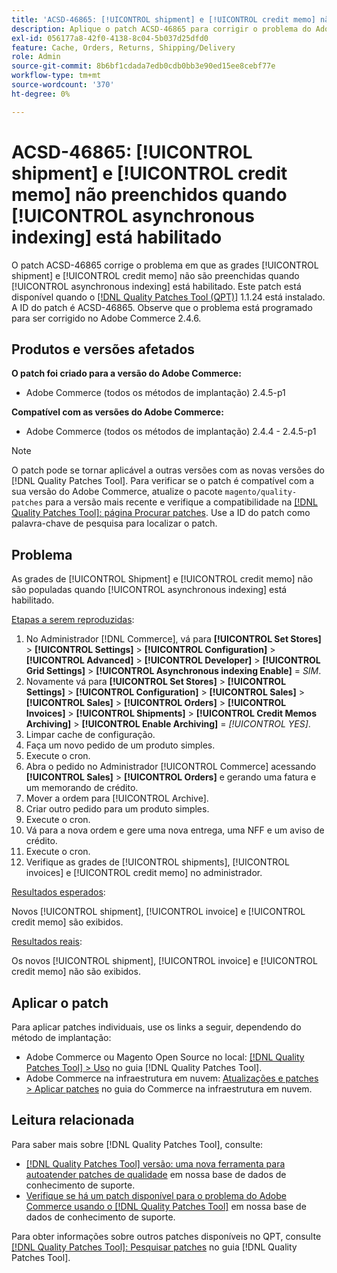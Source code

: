 ```yaml
---
title: 'ACSD-46865: [!UICONTROL shipment] e [!UICONTROL credit memo] não preenchidos quando [!UICONTROL asynchronous indexing] está habilitado'
description: Aplique o patch ACSD-46865 para corrigir o problema do Adobe Commerce em que as grades [!UICONTROL shipment] e [!UICONTROL credit memo] não são populadas quando [!UICONTROL asynchronous indexing] está habilitado.
exl-id: 056177a8-42f0-4138-8c04-5b037d25dfd0
feature: Cache, Orders, Returns, Shipping/Delivery
role: Admin
source-git-commit: 8b6bf1cdada7edb0cdb0bb3e90ed15ee8cebf77e
workflow-type: tm+mt
source-wordcount: '370'
ht-degree: 0%

---
```


# ACSD-46865: [!UICONTROL shipment] e [!UICONTROL credit memo] não preenchidos quando [!UICONTROL asynchronous indexing] está habilitado

O patch ACSD-46865 corrige o problema em que as grades [!UICONTROL shipment] e [!UICONTROL credit memo] não são preenchidas quando [!UICONTROL asynchronous indexing] está habilitado. Este patch está disponível quando o [[!DNL Quality Patches Tool (QPT)]](/help/announcements/adobe-commerce-announcements/magento-quality-patches-released-new-tool-to-self-serve-quality-patches.md) 1.1.24 está instalado. A ID do patch é ACSD-46865. Observe que o problema está programado para ser corrigido no Adobe Commerce 2.4.6.

## Produtos e versões afetados

**O patch foi criado para a versão do Adobe Commerce:**

* Adobe Commerce (todos os métodos de implantação) 2.4.5-p1

**Compatível com as versões do Adobe Commerce:**

* Adobe Commerce (todos os métodos de implantação) 2.4.4 - 2.4.5-p1

>[!NOTE]
>
>O patch pode se tornar aplicável a outras versões com as novas versões do [!DNL Quality Patches Tool]. Para verificar se o patch é compatível com a sua versão do Adobe Commerce, atualize o pacote `magento/quality-patches` para a versão mais recente e verifique a compatibilidade na [[!DNL Quality Patches Tool]: página Procurar patches](https://experienceleague.adobe.com/tools/commerce-quality-patches/index.html). Use a ID do patch como palavra-chave de pesquisa para localizar o patch.

## Problema

As grades de [!UICONTROL Shipment] e [!UICONTROL credit memo] não são populadas quando [!UICONTROL asynchronous indexing] está habilitado.

<u>Etapas a serem reproduzidas</u>:

1. No Administrador [!DNL Commerce], vá para **[!UICONTROL Set Stores]** > **[!UICONTROL Settings]** > **[!UICONTROL Configuration]** > **[!UICONTROL Advanced]** > **[!UICONTROL Developer]** > **[!UICONTROL Grid Settings]** > **[!UICONTROL Asynchronous indexing Enable]** = *SIM*.
2. Novamente vá para **[!UICONTROL Set Stores]** > **[!UICONTROL Settings]** > **[!UICONTROL Configuration]** > **[!UICONTROL Sales]** > **[!UICONTROL Sales]** > **[!UICONTROL Orders]** > **[!UICONTROL Invoices]** > **[!UICONTROL Shipments]** > **[!UICONTROL Credit Memos Archiving]** > **[!UICONTROL Enable Archiving]** = *[!UICONTROL YES]*.
3. Limpar cache de configuração.
4. Faça um novo pedido de um produto simples.
5. Execute o cron.
6. Abra o pedido no Administrador [!UICONTROL Commerce] acessando **[!UICONTROL Sales]** > **[!UICONTROL Orders]** e gerando uma fatura e um memorando de crédito.
7. Mover a ordem para [!UICONTROL Archive].
8. Criar outro pedido para um produto simples.
9. Execute o cron.
10. Vá para a nova ordem e gere uma nova entrega, uma NFF e um aviso de crédito.
11. Execute o cron.
12. Verifique as grades de [!UICONTROL shipments], [!UICONTROL invoices] e [!UICONTROL credit memo] no administrador.

<u>Resultados esperados</u>:

Novos [!UICONTROL shipment], [!UICONTROL invoice] e [!UICONTROL credit memo] são exibidos.

<u>Resultados reais</u>:

Os novos [!UICONTROL shipment], [!UICONTROL invoice] e [!UICONTROL credit memo] não são exibidos.

## Aplicar o patch

Para aplicar patches individuais, use os links a seguir, dependendo do método de implantação:

* Adobe Commerce ou Magento Open Source no local: [[!DNL Quality Patches Tool] > Uso](https://experienceleague.adobe.com/docs/commerce-operations/tools/quality-patches-tool/usage.html) no guia [!DNL Quality Patches Tool].
* Adobe Commerce na infraestrutura em nuvem: [Atualizações e patches > Aplicar patches](https://experienceleague.adobe.com/docs/commerce-cloud-service/user-guide/develop/upgrade/apply-patches.html) no guia do Commerce na infraestrutura em nuvem.

## Leitura relacionada

Para saber mais sobre [!DNL Quality Patches Tool], consulte:

* [[!DNL Quality Patches Tool] versão: uma nova ferramenta para autoatender patches de qualidade](/help/announcements/adobe-commerce-announcements/magento-quality-patches-released-new-tool-to-self-serve-quality-patches.md) em nossa base de dados de conhecimento de suporte.
* [Verifique se há um patch disponível para o problema do Adobe Commerce usando o [!DNL Quality Patches Tool]](/help/support-tools/patches-available-in-qpt-tool/check-patch-for-magento-issue-with-magento-quality-patches.md) em nossa base de dados de conhecimento de suporte.

Para obter informações sobre outros patches disponíveis no QPT, consulte [[!DNL Quality Patches Tool]: Pesquisar patches](https://experienceleague.adobe.com/tools/commerce-quality-patches/index.html) no guia [!DNL Quality Patches Tool].
